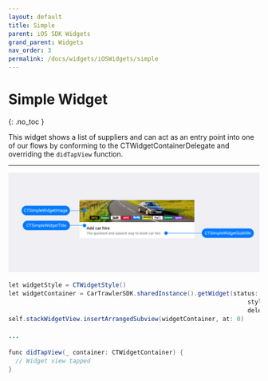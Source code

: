 ```yaml
---
layout: default
title: Simple 
parent: iOS SDK Widgets
grand_parent: Widgets
nav_order: 3
permalink: /docs/widgets/iOSWidgets/simple
---
```


# Simple Widget
{: .no_toc }

This widget shows a list of suppliers and can act as an entry point into one of our flows by conforming to the CTWidgetContainerDelegate and overriding the `didTapView` function.

---

![](/uploads/Simple_Loaded_Generic_style.png)

```java
let widgetStyle = CTWidgetStyle()
let widgetContainer = CarTrawlerSDK.sharedInstance().getWidget(status: .simple,
                                                                   style: widgetStyle,
                                                                   delegate: self)
self.stackWidgetView.insertArrangedSubview(widgetContainer, at: 0)

...

func didTapView(_ container: CTWidgetContainer) {
  // Widget view tapped
}
```
